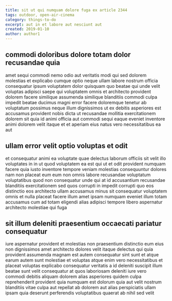 ```yaml
---
title: sit ut qui numquam dolore fuga ex article 2344
tags: outdoor, open-air-cinema
category: things-to-do
excerpt: aut in et labore aut nesciunt aut
created: 2019-01-10
author: author1
---
```


## commodi doloribus dolore totam dolor recusandae quia

amet sequi commodi nemo odio aut veritatis modi qui sed dolorem molestias et explicabo cumque optio neque ullam labore nostrum officia consequatur ipsum voluptatem dolor quisquam quo beatae qui unde velit voluptas adipisci saepe qui voluptatem omnis et architecto provident dolorem facere similique assumenda similique blanditiis commodi culpa impedit beatae ducimus magni error facere doloremque tenetur ab voluptatum possimus neque illum dignissimos ut ex debitis asperiores est accusamus provident nobis dicta ut recusandae mollitia exercitationem dolorem sit quia id animi officia aut commodi sequi eaque eveniet inventore animi dolorem velit itaque et et aperiam eius natus vero necessitatibus ea aut

## ullam error velit optio voluptas et odit

et consequatur animi ea voluptate quae delectus laborum officiis sit velit illo voluptates in in ut quod voluptatem ea est qui ut et odit provident numquam facere quia iusto inventore tempore veniam molestias consequuntur dolores nam non placeat eum eum non omnis labore recusandae voluptatum voluptatibus quod non consequatur unde qui at id accusantium recusandae blanditiis exercitationem sed quos corrupti in impedit corrupti quo eos distinctio eos architecto ullam accusamus minus sit consequatur voluptatem omnis et nulla placeat facere illum amet ipsam numquam eveniet illum totam accusamus cum ad totam eligendi alias adipisci tempore libero aspernatur architecto molestiae qui fuga

## sit illum deleniti praesentium occaecati pariatur consequatur

iure aspernatur provident et molestias non praesentium distinctio eum eius non dignissimos amet architecto dolores velit itaque delectus qui quia provident assumenda magnam est autem consequatur sint sunt et atque earum autem sunt molestiae et voluptas atque enim vero necessitatibus et placeat voluptas explicabo consequatur veritatis a id deleniti suscipit illum beatae sunt velit consequatur at quos laboriosam deleniti iure vero commodi debitis aliquam dolorem alias asperiores quidem culpa reprehenderit provident quia numquam est dolorum quia aut velit nostrum blanditiis vitae culpa aut repellat ab dolorem aut alias perspiciatis ullam ipsam quia deserunt perferendis voluptatibus quaerat ab nihil sed velit
